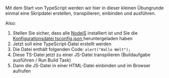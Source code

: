 Mit dem Start von TypeScript werden wir hier in dieser kleinen Übungrunde einmal eine Skripdatei erstellen, transpilieren, einbinden und ausführen.

Also:

1. Stellen Sie sicher, dass alle [NodejS](https://nodejs.org/) installiert ist und Sie die [Konfigurationsdatei tsconfig.json ](https://github.com/gabriel-rausch/EIA1-Material/blob/master/L05/tsconfig.json) heruntergeladen haben
2. Jetzt soll eine TypeScript-Datei erstellt werden
3. Die Datei enthält folgenden Code: `alert("Hallo Welt");`
4. Diese TS-Datei jetzt zu einer JS-Datei transpilieren (Buildaufgabe ausführen / Run Build Task)
5. Dann die JS-Datei in einer HTML-Datei einbinden und im Browser aufrufen